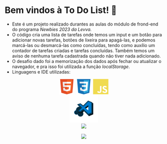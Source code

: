 # Bem vindos à To Do List! 👋
- Este é um projeto realizado durantes as aulas do módulo de frond-end do programa <i>Newbies 2023 da Levva.</i>
- O código cria uma lista de tarefas onde temos um input e um botão para adicionar novas tarefas, botões de lixeira para apagá-las, e podemos marcá-las ou desmarcá-las como concluídas, tendo como auxílio um contador de tarefas criadas e tarefas concluídas. Também temos um aviso de nenhuma tarefa cadastrada quando não tiver nada adicionado.
- O desafio dado foi a memorização dos dados após fechar ou atualizar o navegador, e pra isso foi utilizada a função <i>localStorage</i>.
- Linguagens e IDE utilizadas:

<div align= "center">
  <img align="center" alt="Rafa-HTML" height="50" width="50" src="https://raw.githubusercontent.com/devicons/devicon/master/icons/html5/html5-original.svg">
  <img align="center" alt="Rafa-CSS" height="50" width="50" src="https://raw.githubusercontent.com/devicons/devicon/master/icons/css3/css3-original.svg">
  <img align="center" alt="Rafa-Js" height="50" width="50" src="https://raw.githubusercontent.com/devicons/devicon/master/icons/javascript/javascript-plain.svg">

<div align="center">
  <img src="https://raw.githubusercontent.com/vscode-icons/vscode-icons/master/images/logo@3x.png" alt="logo" width="90">
   
<div align="center">
 <img src="https://user-images.githubusercontent.com/89475607/233183850-40de3d77-2d5c-4842-8d8e-bc6b3e18a6f0.jpg" width="500">
  
<p>
<div align="center">
 <img src="https://user-images.githubusercontent.com/89475607/233189588-e22447c6-3244-45f5-b88d-b718b9aa3745.png" width="500">
<p/>
